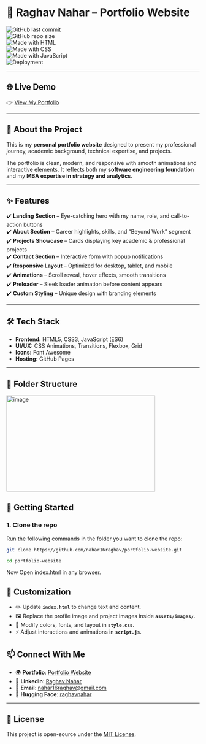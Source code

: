 # 🌟 Raghav Nahar – Portfolio Website  

![GitHub last commit](https://img.shields.io/github/last-commit/nahar16raghav/portfolio-website?color=blue)  
![GitHub repo size](https://img.shields.io/github/repo-size/nahar16raghav/portfolio-website?color=brightgreen)  
![Made with HTML](https://img.shields.io/badge/Made%20with-HTML5-orange?logo=html5)  
![Made with CSS](https://img.shields.io/badge/Made%20with-CSS3-blue?logo=css3)  
![Made with JavaScript](https://img.shields.io/badge/Made%20with-JavaScript-yellow?logo=javascript)  
![Deployment](https://img.shields.io/badge/Deployed%20on-GitHub%20Pages-lightgrey?logo=github)  

---

## 🌐 Live Demo  
👉 [View My Portfolio](https://raghavnahar.github.io/portfolio-website/)  

---

## 📖 About the Project  

This is my **personal portfolio website** designed to present my professional journey, academic background, technical expertise, and projects.  

The portfolio is clean, modern, and responsive with smooth animations and interactive elements. It reflects both my **software engineering foundation** and my **MBA expertise in strategy and analytics**.  

---

## ✨ Features  

✔️ **Landing Section** – Eye-catching hero with my name, role, and call-to-action buttons  
✔️ **About Section** – Career highlights, skills, and “Beyond Work” segment  
✔️ **Projects Showcase** – Cards displaying key academic & professional projects  
✔️ **Contact Section** – Interactive form with popup notifications  
✔️ **Responsive Layout** – Optimized for desktop, tablet, and mobile  
✔️ **Animations** – Scroll reveal, hover effects, smooth transitions  
✔️ **Preloader** – Sleek loader animation before content appears  
✔️ **Custom Styling** – Unique design with branding elements  

---

## 🛠️ Tech Stack  

- **Frontend:** HTML5, CSS3, JavaScript (ES6)  
- **UI/UX:** CSS Animations, Transitions, Flexbox, Grid  
- **Icons:** Font Awesome  
- **Hosting:** GitHub Pages  

---

## 📂 Folder Structure  
<img width="388" height="251" alt="image" src="https://github.com/user-attachments/assets/e87c045b-b6cb-4b0a-8e45-f0a307e7c25d" />

## 🚀 Getting Started  

### 1. Clone the repo  
Run the following commands in the folder you want to clone the repo:
```bash
git clone https://github.com/nahar16raghav/portfolio-website.git

cd portfolio-website
```

Now Open index.html in any browser.

## 📌 Customization  

- ✏️ Update **`index.html`** to change text and content.  
- 🖼️ Replace the profile image and project images inside **`assets/images/`**.  
- 🎨 Modify colors, fonts, and layout in **`style.css`**.  
- ⚡ Adjust interactions and animations in **`script.js`**.  

## 📫 Connect With Me  

- 🌍 **Portfolio**: [Portfolio Website](https://raghavnahar.github.io/portfolio-website/)  
- 💼 **LinkedIn**: [Raghav Nahar](https://www.linkedin.com/in/raghav-nahar-4b7475150/)  
- 📧 **Email**: [nahar16raghav@gmail.com](mailto:nahar16raghav@gmail.com)
- 🤗 **Hugging Face**: [raghavnahar](https://huggingface.co/raghavnahar)

---

## 📄 License  

This project is open-source under the [MIT License](LICENSE).


